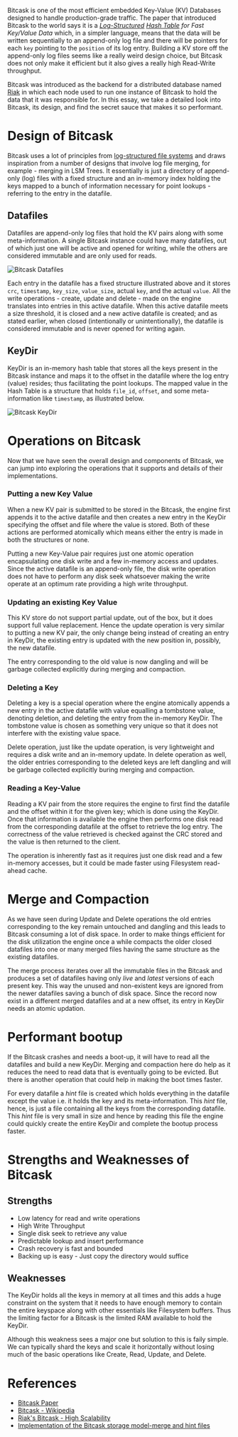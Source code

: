 Bitcask is one of the most efficient embedded Key-Value (KV) Databases designed to handle production-grade traffic. The paper that introduced Bitcask to the world says it is a *[Log-Structured](https://en.wikipedia.org/wiki/Log-structured_file_system) [Hash Table](https://en.wikipedia.org/wiki/Hash_table) for Fast Key/Value Data* which, in a simpler language, means that the data will be written sequentially to an append-only log file and there will be pointers for each `key` pointing to the `position` of its log entry. Building a KV store off the append-only log files seems like a really weird design choice, but Bitcask does not only make it efficient but it also gives a really high Read-Write throughput.

Bitcask was introduced as the backend for a distributed database named [Riak](https://riak.com/) in which each node used to run one instance of Bitcask to hold the data that it was responsible for. In this essay, we take a detailed look into Bitcask, its design, and find the secret sauce that makes it so performant.

# Design of Bitcask

Bitcask uses a lot of principles from [log-structured file systems](https://en.wikipedia.org/wiki/Log-structured_file_system) and draws inspiration from a number of designs that involve log file merging, for example - merging in LSM Trees. It essentially is just a directory of append-only (log) files with a fixed structure and an in-memory index holding the keys mapped to a bunch of information necessary for point lookups - referring to the entry in the datafile.

## Datafiles

Datafiles are append-only log files that hold the KV pairs along with some meta-information. A single Bitcask instance could have many datafiles, out of which just one will be active and opened for writing, while the others are considered immutable and are only used for reads.

![Bitcask Datafiles](https://user-images.githubusercontent.com/4745789/87866701-78fdb800-c9a2-11ea-9c35-9a706ac96d97.png)

Each entry in the datafile has a fixed structure illustrated above and it stores `crc`, `timestamp`, `key_size`, `value_size`, actual `key`, and the actual `value`. All the write operations - create, update and delete - made on the engine translates into entries in this active datafile. When this active datafile meets a size threshold, it is closed and a new active datafile is created; and as stated earlier, when closed (intentionally or unintentionally), the datafile is considered immutable and is never opened for writing again.

## KeyDir

KeyDir is an in-memory hash table that stores all the keys present in the Bitcask instance and maps it to the offset in the datafile where the log entry (value) resides; thus facilitating the point lookups. The mapped value in the Hash Table is a structure that holds `file_id`, `offset`, and some meta-information like `timestamp`, as illustrated below.

![Bitcask KeyDir](https://user-images.githubusercontent.com/4745789/87866707-96cb1d00-c9a2-11ea-9730-fc7f8cb79b92.png)

# Operations on Bitcask

Now that we have seen the overall design and components of Bitcask, we can jump into exploring the operations that it supports and details of their implementations.

### Putting a new Key Value

When a new KV pair is submitted to be stored in the Bitcask, the engine first appends it to the active datafile and then creates a new entry in the KeyDir specifying the offset and file where the value is stored. Both of these actions are performed atomically which means either the entry is made in both the structures or none.

Putting a new Key-Value pair requires just one atomic operation encapsulating one disk write and a few in-memory access and updates. Since the active datafile is an append-only file, the disk write operation does not have to perform any disk seek whatsoever making the write operate at an optimum rate providing a high write throughput.

### Updating an existing Key Value

This KV store do not support partial update, out of the box, but it does support full value replacement. Hence the update operation is very similar to putting a new KV pair, the only change being instead of creating an entry in KeyDir, the existing entry is updated with the new position in, possibly, the new datafile.

The entry corresponding to the old value is now dangling and will be garbage collected explicitly during merging and compaction.

### Deleting a Key

Deleting a key is a special operation where the engine atomically appends a new entry in the active datafile with value equalling a tombstone value, denoting deletion, and deleting the entry from the in-memory KeyDir. The tombstone value is chosen as something very unique so that it does not interfere with the existing value space.

Delete operation, just like the update operation, is very lightweight and requires a disk write and an in-memory update. In delete operation as well, the older entries corresponding to the deleted keys are left dangling and will be garbage collected explicitly buring merging and compaction.

### Reading a Key-Value

Reading a KV pair from the store requires the engine to first find the datafile and the offset within it for the given key; which is done using the KeyDir. Once that information is available the engine then performs one disk read from the corresponding datafile at the offset to retrieve the log entry. The correctness of the value retrieved is checked against the CRC stored and the value is then returned to the client.

The operation is inherently fast as it requires just one disk read and a few in-memory accesses, but it could be made faster using Filesystem read-ahead cache.

# Merge and Compaction

As we have seen during Update and Delete operations the old entries corresponding to the key remain untouched and dangling and this leads to Bitcask consuming a lot of disk space. In order to make things efficient for the disk utilization the engine once a while compacts the older closed datafiles into one or many merged files having the same structure as the existing datafiles.

The merge process iterates over all the immutable files in the Bitcask and produces a set of datafiles having only *live* and *latest* versions of each present key. This way the unused and non-existent keys are ignored from the newer datafiles saving a bunch of disk space. Since the record now exist in a different merged datafiles and at a new offset, its entry in KeyDir needs an atomic updation.

# Performant bootup

If the Bitcask crashes and needs a boot-up, it will have to read all the datafiles and build a new KeyDir. Merging and compaction here do help as it reduces the need to read data that is eventually going to be evicted. But there is another operation that could help in making the boot times faster.

For every datafile a *hint* file is created which holds everything in the datafile except the value i.e. it holds the key and its meta-information. This *hint* file, hence, is just a file containing all the keys from the corresponding datafile. This *hint* file is very small in size and hence by reading this file the engine could quickly create the entire KeyDir and complete the bootup process faster.

# Strengths and Weaknesses of Bitcask

## Strengths

- Low latency for read and write operations
- High Write Throughput
- Single disk seek to retrieve any value
- Predictable lookup and insert performance
- Crash recovery is fast and bounded
- Backing up is easy - Just copy the directory would suffice

## Weaknesses

The KeyDir holds all the keys in memory at all times and this adds a huge constraint on the system that it needs to have enough memory to contain the entire keyspace along with other essentials like Filesystem buffers. Thus the limiting factor for a Bitcask is the limited RAM available to hold the KeyDir.

Although this weakness sees a major one but solution to this is faily simple. We can typically shard the keys and scale it horizontally without losing much of the basic operations like Create, Read, Update, and Delete.

# References

- [Bitcask Paper](https://riak.com/assets/bitcask-intro.pdf)
- [Bitcask - Wikipedia](https://en.wikipedia.org/wiki/Bitcask)
- [Riak's Bitcask - High Scalability](http://highscalability.com/blog/2011/1/10/riaks-bitcask-a-log-structured-hash-table-for-fast-keyvalue.html/)
- [Implementation of the Bitcask storage model-merge and hint files](https://topic.alibabacloud.com/a/implementation-of-the-bitcask-storage-model-merge-and-hint-files_8_8_31516931.html)
